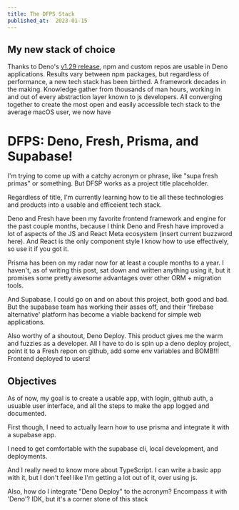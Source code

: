 ```yaml
---
title: The DFPS Stack
published_at:  2023-01-15
---
```


## My new stack of choice

Thanks to Deno's [v1.29 release](https://deno.com/blog/v1.29), npm and custom repos are usable in Deno applications. Results vary between npm packages, but regardless of performance, a new tech stack has been birthed. A framework decades in the making. Knowledge gather from thousands of man hours, working in and out of every abstraction layer known to js developers. All converging together to create the most open and easily accessible tech stack to the average macOS user, we now have 

# DFPS: Deno, Fresh, Prisma, and Supabase!

I'm trying to come up with a catchy acronym or phrase, like "supa fresh primas" or something. But DFSP works as a project title placeholder.

Regardless of title, I'm currently learning how to tie all these technologies and products into a usable and efficeient tech stack. 

Deno and Fresh have been my favorite frontend framework and engine for the past couple months, because I think Deno and Fresh have improved a lot of 
aspects of the JS and React Meta ecosystem (insert current buzzword here). And React is the only component style I know how to use effectively, so 
use it if you got it.

Prisma has been on my radar now for at least a couple months to a year. I haven't, as of writing this post, sat down and written anything using it, 
but it promises some pretty awesome advantages over other ORM + migration tools.

And Supabase. I could go on and on about this project, both good and bad. But the supabase team has working their asses off, and their 'firebase alternative' 
platform has become a viable backend for simple web applications.

Also worthy of a shoutout, Deno Deploy. This product gives me the warm and fuzzies as a developer. All I have to do is spin up a deno deploy project, point it to
 a Fresh repon on github, add some env variables and BOMB!!! Frontend deployed to users!

## Objectives

As of now, my goal is to create a usable app, with login, github auth, a usuable user interface, and all the steps to make the app logged and documented.

First though, I need to actually learn how to use prisma and integrate it with a supabase app.

I need to get comfortable with the supabase cli, local development, and deployments.

And I really need to know more about TypeScript. I can write a basic app with it, but I don't feel like I'm getting a lot out of it, over using js.

Also, how do I integrate "Deno Deploy" to the acronym? Encompass it with 'Deno'? IDK, but it's a corner stone of this stack 
